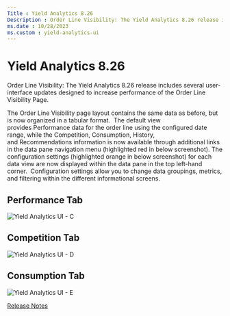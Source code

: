 ```yaml
---
Title : Yield Analytics 8.26
Description : Order Line Visibility: The Yield Analytics 8.26 release includes several
ms.date : 10/28/2023
ms.custom : yield-analytics-ui
---
```



# Yield Analytics 8.26



Order Line Visibility: The Yield Analytics 8.26 release includes several
user-interface updates designed to increase performance of the Order
Line Visibility Page.

The Order Line Visibility page layout contains the same data as before,
but is now organized in a tabular format.  The default view
provides Performance data for the order line using the configured date
range, while the Competition, Consumption, History,
and Recommendations information is now available through additional
links in the data pane navigation menu (highlighted red in below
screenshot). The configuration settings (highlighted orange in below
screenshot) for each data view are now displayed within the data pane in
the top left-hand corner.  Configuration settings allow you to change
data groupings, metrics, and filtering within the different
informational screens.



## Performance Tab

![Yield Analytics UI - C]("media/c.png")






## Competition Tab

![Yield Analytics UI - D]("media/d.png")





## Consumption Tab

![Yield Analytics UI - E]("media/e.png")






<a href="release-notes.md" class="link">Release Notes</a>






